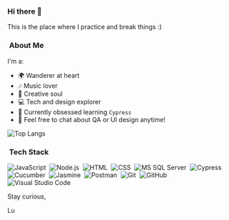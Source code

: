### Hi there 👋

This is the place where I practice and break things :)

### &nbsp;About Me

I'm a:

- 🌍 Wanderer at heart
- 🎶 Music lover
- 🎨 Creative soul
- 💻 Tech and design explorer
- 🌱 Currently obsessed learning `Cypress`
- 💬 Feel free to chat about QA or UI design anytime!


![Top Langs](https://github-readme-stats.vercel.app/api/top-langs/?username=lm3031&langs_count=8&layout=compact)

### &nbsp;Tech Stack


![JavaScript](https://img.shields.io/badge/-JavaScript-05122A?style=flat&logo=javascript)&nbsp;
![Node.js](https://img.shields.io/badge/-Node.js-05122A?style=flat&logo=node.js)&nbsp;
![HTML](https://img.shields.io/badge/-HTML-05122A?style=flat&logo=HTML5)&nbsp;
![CSS](https://img.shields.io/badge/-CSS-05122A?style=flat&logo=CSS3&logoColor=1572B6)&nbsp;
![MS SQL Server](https://img.shields.io/badge/-Microsoftsqlserver-05122A?style=flat&logo=microsoftsqlserver&label=MS%20SQL%20Server)&nbsp;
![Cypress](https://img.shields.io/badge/-Cypress-05122A?style=flat&logo=cypress&label=Cypress)&nbsp;
![Cucumber](https://img.shields.io/badge/-Cucumber-05122A?style=flat&logo=cucumber&label=Cucumber)&nbsp;
![Jasmine](https://img.shields.io/badge/-Jasmine-05122A?style=flat&logo=jasmine&label=Jasmine)&nbsp;
![Postman](https://img.shields.io/badge/-Postman-05122A?style=flat&logo=postman&label=Postman)&nbsp;
![Git](https://img.shields.io/badge/-Git-05122A?style=flat&logo=git)&nbsp;
![GitHub](https://img.shields.io/badge/-GitHub-05122A?style=flat&logo=github)&nbsp;
![Visual Studio Code](https://img.shields.io/badge/-Visual%20Studio%20Code-05122A?style=flat&logo=visual-studio-code&logoColor=007ACC)&nbsp;



Stay curious,

Lu
